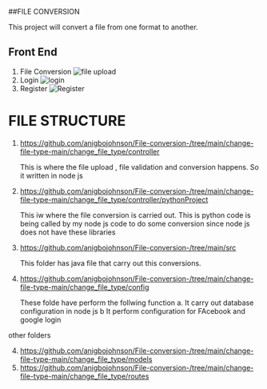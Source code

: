 ##FILE CONVERSION  

This project will convert a file from one format to another. 
## Front End

1. File Conversion
   ![file upload](https://github.com/anigbojohnson/ESL/assets/64017426/a016a691-6397-46fe-b4a8-c646b237f454)
2. Login
   ![login](https://github.com/anigbojohnson/ESL/assets/64017426/37bd6893-f1e9-47c7-baf7-446258b0e23e)
3. Register
   ![Register](https://github.com/anigbojohnson/ESL/assets/64017426/b88e2e02-f9df-4d55-8620-d654edf03230)

# FILE STRUCTURE

1. https://github.com/anigbojohnson/File-conversion-/tree/main/change-file-type-main/change_file_type/controller

   This is where the file upload , file validation and conversion happens. So it written in node js
2. https://github.com/anigbojohnson/File-conversion-/tree/main/change-file-type-main/change_file_type/controller/pythonProject

   This iw where the file conversion is carried out. This is python code is being called by my node js code to do some conversion since node js does not have these libraries
3. https://github.com/anigbojohnson/File-conversion-/tree/main/src

   This folder has java file that carry out this conversions. 

5. https://github.com/anigbojohnson/File-conversion-/tree/main/change-file-type-main/change_file_type/config

   These folde have perform the follwing function
   a. It carry out database configuration in node js
   b It perform configuration for FAcebook and google login

other folders

4. https://github.com/anigbojohnson/File-conversion-/tree/main/change-file-type-main/change_file_type/models
5. https://github.com/anigbojohnson/File-conversion-/tree/main/change-file-type-main/change_file_type/routes


